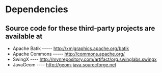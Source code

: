 # Dependencies

## Source code for these third-party projects are available at

- Apache Batik ----- <http://xmlgraphics.apache.org/batik>
- Apache Commons ----- <http://commons.apache.org/>
- SwingX ---- <http://mvnrepository.com/artifact/org.swinglabs.swingx>
- JavaGeom ---- <http://geom-java.sourecforge.net>